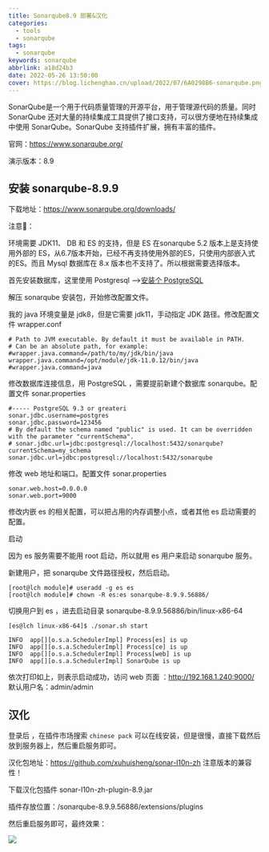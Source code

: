 ```yaml
---
title: Sonarqube8.9 部署&汉化
categories: 
  - tools
  - sonarqube
tags:
  - sonarqube
keywords: sonarqube
abbrlink: a18d24b3
date: 2022-05-26 13:50:00
cover: https://blog.lichenghao.cn/upload/2022/07/6A0298B6-sonarqube.png
---
```

SonarQube是一个用于代码质量管理的开源平台，用于管理源代码的质量。同时  SonarQube 还对大量的持续集成工具提供了接口支持，可以很方便地在持续集成中使用  SonarQube。SonarQube 支持插件扩展，拥有丰富的插件。

官网：https://www.sonarqube.org/

演示版本：8.9

## 安装 sonarqube-8.9.9

下载地址：https://www.sonarqube.org/downloads/  

注意📢：

环境需要 JDK11、 DB 和 ES 的支持，但是 ES 在sonarqube 5.2 版本上是支持使用外部的 ES，从6.7版本开始，已经不再支持使用外部的ES，只使用内部嵌入式的ES。而且 Mysql 数据库在 8.x 版本也不支持了。所以根据需要选择版本。

首先安装数据库，这里使用 Postgresql ——>[安装个 PostgreSQL](/tool/linux/centos-%E8%BD%AF%E4%BB%B6&%E7%8E%AF%E5%A2%83%E5%AE%89%E8%A3%85?id=postgresql)



解压 sonarqube 安装包，开始修改配置文件。

我的 java 环境变量是 jdk8，但是它需要 jdk11，手动指定 JDK 路径。修改配置文件  wrapper.conf 

```properties
# Path to JVM executable. By default it must be available in PATH.
# Can be an absolute path, for example:
#wrapper.java.command=/path/to/my/jdk/bin/java
wrapper.java.command=/opt/module/jdk-11.0.12/bin/java
#wrapper.java.command=java

```

修改数据库连接信息，用 PostgreSQL ，需要提前新建个数据库 sonarqube。配置文件  sonar.properties

```properties
#----- PostgreSQL 9.3 or greateri
sonar.jdbc.username=postgres
sonar.jdbc.password=123456
# By default the schema named "public" is used. It can be overridden with the parameter "currentSchema".
# sonar.jdbc.url=jdbc:postgresql://localhost:5432/sonarqube?currentSchema=my_schema
sonar.jdbc.url=jdbc:postgresql://localhost:5432/sonarqube

```

修改 web 地址和端口。配置文件  sonar.properties

```properties
sonar.web.host=0.0.0.0
sonar.web.port=9000
```

修改内嵌 es 的相关配置，可以把占用的内存调整小点，或者其他 es 启动需要的配置。

启动

因为 es 服务需要不能用 root 启动，所以就用 es 用户来启动 sonarqube 服务。

新建用户，把 sonarqube 文件路径授权，然后启动。

```shell
[root@lch module]# useradd -g es es   
[root@lch module]# chown -R es:es sonarqube-8.9.9.56886/
```

切换用户到 es ，进去启动目录 sonarqube-8.9.9.56886/bin/linux-x86-64

```shell
[es@lch linux-x86-64]$ ./sonar.sh start

INFO  app[][o.s.a.SchedulerImpl] Process[es] is up
INFO  app[][o.s.a.SchedulerImpl] Process[ce] is up
INFO  app[][o.s.a.SchedulerImpl] Process[web] is up
INFO  app[][o.s.a.SchedulerImpl] SonarQube is up

```

依次打印如上，则表示启动成功，访问 web 页面 ：http://192.168.1.240:9000/  默认用户名：admin/admin

## 汉化

登录后 ，在插件市场搜索 `chinese pack` 可以在线安装，但是很慢，直接下载然后放到服务器上，然后重启服务即可。

汉化包地址：https://github.com/xuhuisheng/sonar-l10n-zh  注意版本的兼容性！

下载汉化包插件 sonar-l10n-zh-plugin-8.9.jar

插件存放位置：/sonarqube-8.9.9.56886/extensions/plugins

然后重启服务即可，最终效果：

![](https://blog.lichenghao.cn/upload/2022/07/28135456.png)


